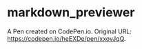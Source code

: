 # markdown_previewer
A Pen created on CodePen.io. Original URL: https://codepen.io/heEXDe/pen/xxovJqQ.

